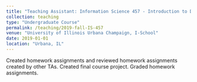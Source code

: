 ```yaml
---
title: "Teaching Assistant: Information Science 457 - Introduction to Data Science"
collection: teaching
type: "Undergraduate Course"
permalink: /teaching/2019-fall-IS-457
venue: "University of Illinois Urbana Champaign, I-School"
date: 2019-01-01
location: "Urbana, IL"
---
```


Created homework assignments and reviewed homework assignments created by other TAs. Created final course project. Graded homework assignments.
